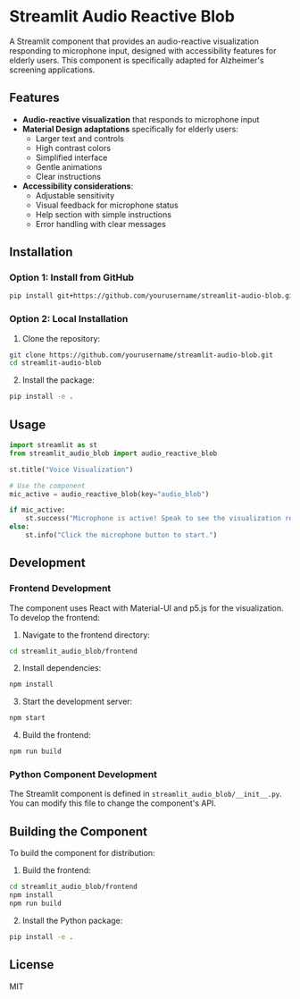 # Streamlit Audio Reactive Blob

A Streamlit component that provides an audio-reactive visualization responding to microphone input, designed with accessibility features for elderly users. This component is specifically adapted for Alzheimer's screening applications.

## Features

- **Audio-reactive visualization** that responds to microphone input
- **Material Design adaptations** specifically for elderly users:
  - Larger text and controls
  - High contrast colors
  - Simplified interface
  - Gentle animations
  - Clear instructions
- **Accessibility considerations**:
  - Adjustable sensitivity
  - Visual feedback for microphone status
  - Help section with simple instructions
  - Error handling with clear messages

## Installation

### Option 1: Install from GitHub

```bash
pip install git+https://github.com/yourusername/streamlit-audio-blob.git
```

### Option 2: Local Installation

1. Clone the repository:
```bash
git clone https://github.com/yourusername/streamlit-audio-blob.git
cd streamlit-audio-blob
```

2. Install the package:
```bash
pip install -e .
```

## Usage

```python
import streamlit as st
from streamlit_audio_blob import audio_reactive_blob

st.title("Voice Visualization")

# Use the component
mic_active = audio_reactive_blob(key="audio_blob")

if mic_active:
    st.success("Microphone is active! Speak to see the visualization respond.")
else:
    st.info("Click the microphone button to start.")
```

## Development

### Frontend Development

The component uses React with Material-UI and p5.js for the visualization. To develop the frontend:

1. Navigate to the frontend directory:
```bash
cd streamlit_audio_blob/frontend
```

2. Install dependencies:
```bash
npm install
```

3. Start the development server:
```bash
npm start
```

4. Build the frontend:
```bash
npm run build
```

### Python Component Development

The Streamlit component is defined in `streamlit_audio_blob/__init__.py`. You can modify this file to change the component's API.

## Building the Component

To build the component for distribution:

1. Build the frontend:
```bash
cd streamlit_audio_blob/frontend
npm install
npm run build
```

2. Install the Python package:
```bash
pip install -e .
```

## License

MIT
